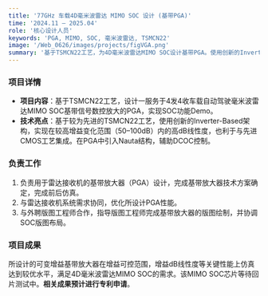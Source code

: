 ```yaml
---
title: '77GHz 车载4D毫米波雷达 MIMO SOC 设计 (基带PGA)'
time: '2024.11 – 2025.04'
role: '核心设计人员'
keywords: 'PGA, MIMO, SOC, 毫米波雷达, TSMCN22'
image: '/Web_0626/images/projects/figVGA.png'
summary: '基于TSMCN22工艺，为4D毫米波雷达MIMO SOC设计基带PGA。使用创新的Inverter-Based架构，实现在较高增益变化范围内的高dB线性度。**相关成果预计进行专利申请**。'
---
```


### 项目详情
- **项目内容**：基于TSMCN22工艺，设计一服务于4发4收车载自动驾驶毫米波雷达MIMO SOC基带信号数控放大的PGA，实现SOC功能Demo。
- **技术亮点**：基于较为先进的TSMCN22工艺，使用创新的Inverter-Based架构，实现在较高增益变化范围（50–100dB）内的高dB线性度，也利于与先进CMOS工艺集成。在PGA中引入Nauta结构，辅助DCOC控制。

### 负责工作
1.  负责用于雷达接收机的基带放大器（PGA）设计，完成基带放大器技术方案确定，完成前后仿真。
2.  与雷达接收机系统需求协同，优化所设计PGA性能。
3.  与外聘版图工程师合作，指导版图工程师完成基带放大器的版图绘制，并协调SOC版图布局。

### 项目成果
所设计的可变增益基带放大器在增益可控范围，增益dB线性度等关键性能上仿真达到较优水平，满足4D毫米波雷达MIMO SOC的需求。该MIMO SOC芯片等待回片测试中。**相关成果预计进行专利申请**。 
